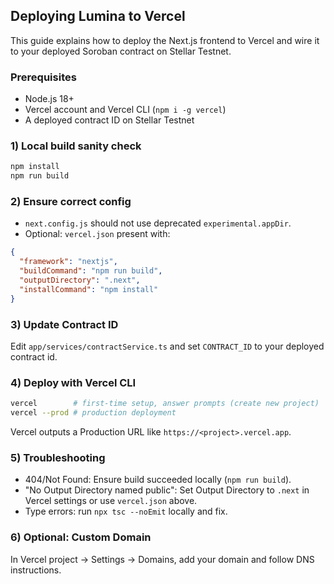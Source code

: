 ## Deploying Lumina to Vercel

This guide explains how to deploy the Next.js frontend to Vercel and wire it to your deployed Soroban contract on Stellar Testnet.

### Prerequisites
- Node.js 18+
- Vercel account and Vercel CLI (`npm i -g vercel`)
- A deployed contract ID on Stellar Testnet

### 1) Local build sanity check
```bash
npm install
npm run build
```

### 2) Ensure correct config
- `next.config.js` should not use deprecated `experimental.appDir`.
- Optional: `vercel.json` present with:
```json
{
  "framework": "nextjs",
  "buildCommand": "npm run build",
  "outputDirectory": ".next",
  "installCommand": "npm install"
}
```

### 3) Update Contract ID
Edit `app/services/contractService.ts` and set `CONTRACT_ID` to your deployed contract id.

### 4) Deploy with Vercel CLI
```bash
vercel        # first-time setup, answer prompts (create new project)
vercel --prod # production deployment
```

Vercel outputs a Production URL like `https://<project>.vercel.app`.

### 5) Troubleshooting
- 404/Not Found: Ensure build succeeded locally (`npm run build`).
- "No Output Directory named public": Set Output Directory to `.next` in Vercel settings or use `vercel.json` above.
- Type errors: run `npx tsc --noEmit` locally and fix.

### 6) Optional: Custom Domain
In Vercel project → Settings → Domains, add your domain and follow DNS instructions.


